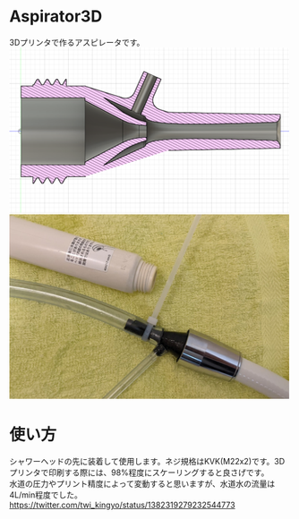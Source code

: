 # Aspirator3D
3Dプリンタで作るアスピレータです。 
<img src="img/sectional_view.png" width="500">   
<img src="img/top.jpg" width="500">  


# 使い方
シャワーヘッドの先に装着して使用します。ネジ規格はKVK(M22x2)です。3Dプリンタで印刷する際には、98%程度にスケーリングすると良さげです。  
水道の圧力やプリント精度によって変動すると思いますが、水道水の流量は4L/min程度でした。
https://twitter.com/twi_kingyo/status/1382319279232544773

